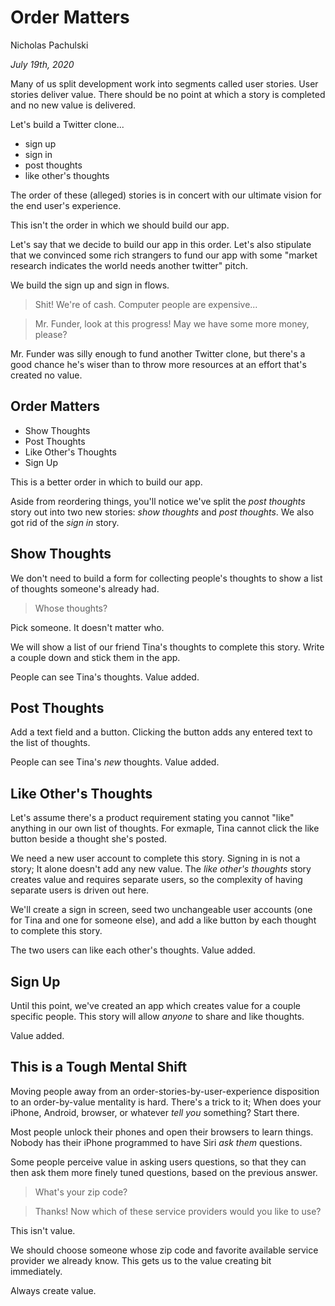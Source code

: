 # Order Matters

Nicholas Pachulski

_July 19th, 2020_

Many of us split development work into segments called user stories. User stories deliver value. There should be no point at which a story is completed and no new value is delivered.

Let's build a Twitter clone...

- sign up
- sign in
- post thoughts
- like other's thoughts

The order of these (alleged) stories is in concert with our ultimate vision for the end user's experience.

This isn't the order in which we should build our app.

Let's say that we decide to build our app in this order. Let's also stipulate that we convinced some rich strangers to fund our app with some "market research indicates the world needs another twitter" pitch.

We build the sign up and sign in flows.

> Shit! We're of cash. Computer people are expensive...

> Mr. Funder, look at this progress! May we have some more money, please?

Mr. Funder was silly enough to fund another Twitter clone, but there's a good chance he's wiser than to throw more resources at an effort that's created no value.

## Order Matters

- Show Thoughts
- Post Thoughts
- Like Other's Thoughts
- Sign Up

This is a better order in which to build our app.

Aside from reordering things, you'll notice we've split the _post thoughts_ story out into two new stories: _show thoughts_ and _post thoughts_. We also got rid of the _sign in_ story.

## Show Thoughts

We don't need to build a form for collecting people's thoughts to show a list of thoughts someone's already had.

> Whose thoughts?

Pick someone. It doesn't matter who.

We will show a list of our friend Tina's thoughts to complete this story. Write a couple down and stick them in the app.

People can see Tina's thoughts. Value added.

## Post Thoughts

Add a text field and a button. Clicking the button adds any entered text to the list of thoughts.

People can see Tina's _new_ thoughts. Value added.

## Like Other's Thoughts

Let's assume there's a product requirement stating you cannot "like" anything in our own list of thoughts. For exmaple, Tina cannot click the like button beside a thought she's posted.

We need a new user account to complete this story. Signing in is not a story; It alone doesn't add any new value. The _like other's thoughts_ story creates value and requires separate users, so the complexity of having separate users is driven out here.

We'll create a sign in screen, seed two unchangeable user accounts (one for Tina and one for someone else), and add a like button by each thought to complete this story.

The two users can like each other's thoughts. Value added.

## Sign Up

Until this point, we've created an app which creates value for a couple specific people. This story will allow _anyone_ to share and like thoughts.

Value added.

## This is a Tough Mental Shift

Moving people away from an order-stories-by-user-experience disposition to an order-by-value mentality is hard. There's a trick to it; When does your iPhone, Android, browser, or whatever _tell you_ something? Start there.

Most people unlock their phones and open their browsers to learn things. Nobody has their iPhone programmed to have Siri _ask them_ questions.

Some people perceive value in asking users questions, so that they can then ask them more finely tuned questions, based on the previous answer.

> What's your zip code?

> Thanks! Now which of these service providers would you like to use?

This isn't value.

We should choose someone whose zip code and favorite available service provider we already know. This gets us to the value creating bit immediately.

Always create value.
